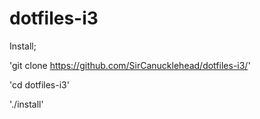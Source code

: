 # dotfiles-i3

Install; 

'git clone https://github.com/SirCanucklehead/dotfiles-i3/'

'cd dotfiles-i3'

'./install'
